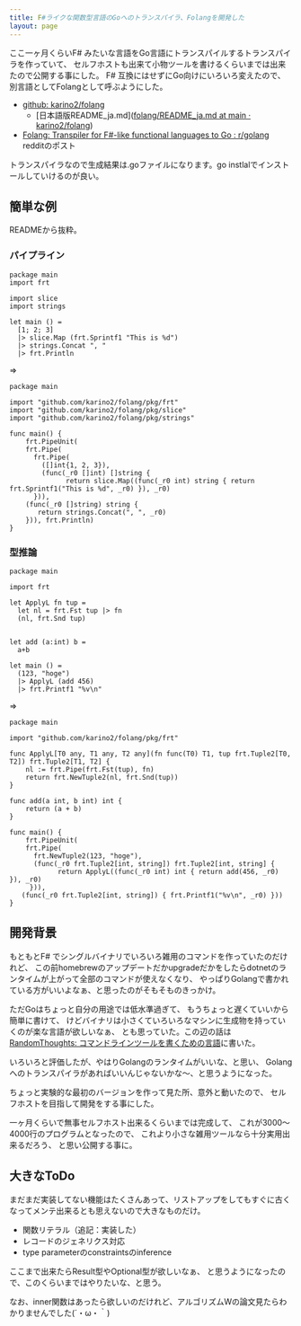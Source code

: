 ```yaml
---
title: F#ライクな関数型言語のGoへのトランスパイラ、Folangを開発した
layout: page
---
```

ここ一ヶ月くらいF# みたいな言語をGo言語にトランスパイルするトランスパイラを作っていて、
セルフホストも出来て小物ツールを書けるくらいまでは出来たので公開する事にした。
F# 互換にはせずにGo向けにいろいろ変えたので、別言語としてFolangとして呼ぶようにした。

- [github: karino2/folang](https://github.com/karino2/Folang/)
   - [日本語版README_ja.md]([folang/README_ja.md at main · karino2/folang](https://github.com/karino2/folang/blob/main/README_ja.md))
- [Folang: Transpiler for F#-like functional languages ​​to Go : r/golang](https://www.reddit.com/r/golang/comments/1iw3tz7/folang_transpiler_for_flike_functional_languages/) redditのポスト

トランスパイラなので生成結果は.goファイルになります。go instlalでインストールしていけるのが良い。

## 簡単な例

READMEから抜粋。

### パイプライン

```
package main
import frt

import slice
import strings

let main () =
  [1; 2; 3]
  |> slice.Map (frt.Sprintf1 "This is %d")
  |> strings.Concat ", "
  |> frt.Println

```

=>

```golang
package main

import "github.com/karino2/folang/pkg/frt"
import "github.com/karino2/folang/pkg/slice"
import "github.com/karino2/folang/pkg/strings"

func main() {
	frt.PipeUnit(
    frt.Pipe(
      frt.Pipe(
        ([]int{1, 2, 3}),
        (func(_r0 []int) []string {
		      return slice.Map((func(_r0 int) string { return frt.Sprintf1("This is %d", _r0) }), _r0)
	  })),
    (func(_r0 []string) string {
       return strings.Concat(", ", _r0)
    })), frt.Println)
}
```

### 型推論

```
package main

import frt

let ApplyL fn tup =
  let nl = frt.Fst tup |> fn
  (nl, frt.Snd tup)


let add (a:int) b = 
  a+b

let main () =
  (123, "hoge")
  |> ApplyL (add 456)
  |> frt.Printf1 "%v\n" 
```

=>

```golang
package main

import "github.com/karino2/folang/pkg/frt"

func ApplyL[T0 any, T1 any, T2 any](fn func(T0) T1, tup frt.Tuple2[T0, T2]) frt.Tuple2[T1, T2] {
	nl := frt.Pipe(frt.Fst(tup), fn)
	return frt.NewTuple2(nl, frt.Snd(tup))
}

func add(a int, b int) int {
	return (a + b)
}

func main() {
	frt.PipeUnit(
    frt.Pipe(
      frt.NewTuple2(123, "hoge"),
      (func(_r0 frt.Tuple2[int, string]) frt.Tuple2[int, string] {
    		return ApplyL((func(_r0 int) int { return add(456, _r0) }), _r0)
	 })),
   (func(_r0 frt.Tuple2[int, string]) { frt.Printf1("%v\n", _r0) }))
}
```


## 開発背景

もともとF# でシングルバイナリでいろいろ雑用のコマンドを作っていたのだけれど、
この前homebrewのアップデートだかupgradeだかをしたらdotnetのランタイムが上がって全部のコマンドが使えなくなり、
やっぱりGolangで書かれている方がいいよなぁ、と思ったのがそもそものきっかけ。

ただGoはちょっと自分の用途では低水準過ぎて、
もうちょっと遅くていいから簡単に書けて、
けどバイナリは小さくていろいろなマシンに生成物を持っていくのが楽な言語が欲しいなぁ、
とも思っていた。この辺の話は[RandomThoughts: コマンドラインツールを書くための言語](https://karino2.github.io/RandomThoughts/%E3%82%B3%E3%83%9E%E3%83%B3%E3%83%89%E3%83%A9%E3%82%A4%E3%83%B3%E3%83%84%E3%83%BC%E3%83%AB%E3%82%92%E6%9B%B8%E3%81%8F%E3%81%9F%E3%82%81%E3%81%AE%E8%A8%80%E8%AA%9E)に書いた。

いろいろと評価したが、やはりGolangのランタイムがいいな、と思い、
Golangへのトランスパイラがあればいいんじゃないかな〜、と思うようになった。

ちょっと実験的な最初のバージョンを作って見た所、意外と動いたので、
セルフホストを目指して開発をする事にした。

一ヶ月くらいで無事セルフホスト出来るくらいまでは完成して、
これが3000〜4000行のプログラムとなったので、
これより小さな雑用ツールなら十分実用出来るだろう、
と思い公開する事に。

## 大きなToDo

まだまだ実装してない機能はたくさんあって、リストアップをしてもすぐに古くなってメンテ出来るとも思えないので大きなものだけ。

- 関数リテラル（追記：実装した）
- レコードのジェネリクス対応
- type parameterのconstraintsのinference

ここまで出来たらResult型やOptional型が欲しいなぁ、
と思うようになったので、このくらいまではやりたいな、と思う。

なお、inner関数はあったら欲しいのだけれど、アルゴリズムWの論文見たらわかりませんでした(´・ω・｀)